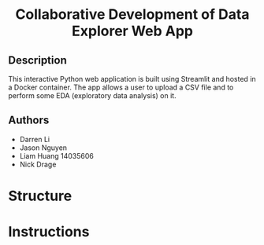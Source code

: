 <h1 align="center">Collaborative Development of Data Explorer Web App</h1>

## Description
This interactive Python web application is built using Streamlit and hosted in a Docker container. The app allows a user to upload a CSV file and to perform some EDA (exploratory data analysis) on it.

## Authors
* Darren Li
* Jason Nguyen
* Liam Huang 14035606
* Nick Drage

# Structure

# Instructions


